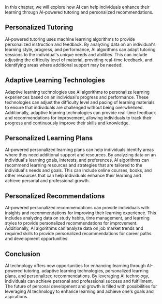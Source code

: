 

In this chapter, we will explore how AI can help individuals enhance their learning through AI-powered tutoring and personalized recommendations.

Personalized Tutoring
---------------------

AI-powered tutoring uses machine learning algorithms to provide personalized instruction and feedback. By analyzing data on an individual's learning style, progress, and performance, AI algorithms can adapt tutoring sessions to the individual's unique needs and abilities. This can include adjusting the difficulty level of material, providing real-time feedback, and identifying areas where additional support may be needed.

Adaptive Learning Technologies
------------------------------

Adaptive learning technologies use AI algorithms to personalize learning experiences based on an individual's progress and performance. These technologies can adjust the difficulty level and pacing of learning materials to ensure that individuals are challenged without being overwhelmed. Additionally, adaptive learning technologies can provide real-time feedback and recommendations for improvement, allowing individuals to track their progress and continuously improve their skills and knowledge.

Personalized Learning Plans
---------------------------

AI-powered personalized learning plans can help individuals identify areas where they need additional support and resources. By analyzing data on an individual's learning goals, interests, and preferences, AI algorithms can recommend learning resources and strategies that are tailored to the individual's needs and goals. This can include online courses, books, and other resources that can help individuals enhance their learning and achieve personal and professional growth.

Personalized Recommendations
----------------------------

AI-powered personalized recommendations can provide individuals with insights and recommendations for improving their learning experience. This includes analyzing data on study habits, time management, and learning styles to provide personalized recommendations for improvement. Additionally, AI algorithms can analyze data on job market trends and required skills to provide personalized recommendations for career paths and development opportunities.

Conclusion
----------

AI technology offers new opportunities for enhancing learning through AI-powered tutoring, adaptive learning technologies, personalized learning plans, and personalized recommendations. By leveraging AI technology, individuals can achieve personal and professional success and fulfillment. The future of personal development and growth is filled with possibilities for leveraging AI technology to enhance learning and achieve one's goals and aspirations.
